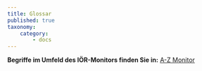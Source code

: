 ```yaml
---
title: Glossar
published: true
taxonomy:
    category:
        - docs
---
```


**Begriffe im Umfeld des IÖR-Monitors finden Sie in:**
[A-Z Monitor](http://www.ioer-monitor.de/methodik/glossar/a/)
